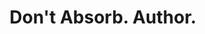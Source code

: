 ---
layout: threshold
title: Don't Absorb. Author.
title_mark: Author.
css_id: insight
permalink: /insight/
data_key: insight
---